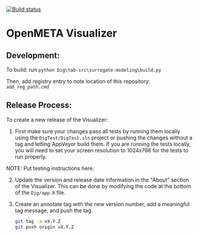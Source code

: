 [![Build status](https://ci.appveyor.com/api/projects/status/spief0ppp2yh5y3g?svg=true)](https://ci.appveyor.com/project/Metamorph/openmeta-visualizer)

# OpenMETA Visualizer

## Development:

To build: run `python Dig\tab-src\surrogate-modeling\build.py`

Then, add registry entry to note location of this repository: `add_reg_path.cmd`

## Release Process:

To create a new release of the Visualizer:

1. First make sure your changes pass all tests by running them locally using the `DigTest/DigTest.sln` project or pushing the changes without a tag and letting AppVeyor build them. If you are running the tests locally, you will need to set your screen resolution to 1024x768 for the tests to run properly.

NOTE: Put testing instructions here.

2. Update the version and release date information in the "About" section of the Visualizer. This can be done by modifying the code at the bottom of the `Dig/app.R` file.

2. Create an annotate tag with the new version number, add a meaningful tag message, and push the tag.

   ```bash
   git tag -a vX.Y.Z
   git push origin vX.Y.Z
   ```
